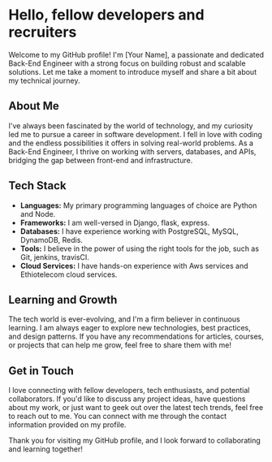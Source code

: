 # Hello, fellow developers and recruiters

Welcome to my GitHub profile! I'm [Your Name], a passionate and dedicated Back-End Engineer with a strong focus on building robust and scalable solutions. Let me take a moment to introduce myself and share a bit about my technical journey.

## About Me

I've always been fascinated by the world of technology, and my curiosity led me to pursue a career in software development. I fell in love with coding and the endless possibilities it offers in solving real-world problems. As a Back-End Engineer, I thrive on working with servers, databases, and APIs, bridging the gap between front-end and infrastructure.

## Tech Stack

- **Languages:** My primary programming languages of choice are Python and Node.
- **Frameworks:** I am well-versed in Django, flask, express.
- **Databases:** I have experience working with PostgreSQL, MySQL, DynamoDB, Redis.
- **Tools:** I believe in the power of using the right tools for the job, such as Git, jenkins, travisCI.
- **Cloud Services:** I have hands-on experience with Aws services and Ethiotelecom cloud services.


## Learning and Growth

The tech world is ever-evolving, and I'm a firm believer in continuous learning. I am always eager to explore new technologies, best practices, and design patterns. If you have any recommendations for articles, courses, or projects that can help me grow, feel free to share them with me!

## Get in Touch

I love connecting with fellow developers, tech enthusiasts, and potential collaborators. If you'd like to discuss any project ideas, have questions about my work, or just want to geek out over the latest tech trends, feel free to reach out to me. You can connect with me through the contact information provided on my profile.

Thank you for visiting my GitHub profile, and I look forward to collaborating and learning together!
